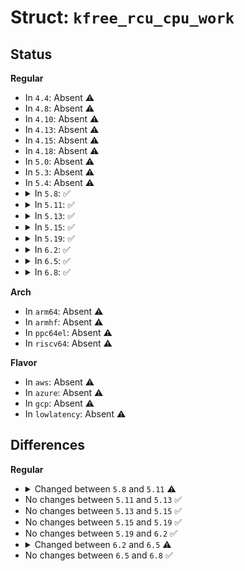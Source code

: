 # Struct: <code>kfree_rcu_cpu_work</code>

## Status
<b>Regular</b>
<ul>
<li>
In <code>4.4</code>: Absent ⚠️
</li>
<li>
In <code>4.8</code>: Absent ⚠️
</li>
<li>
In <code>4.10</code>: Absent ⚠️
</li>
<li>
In <code>4.13</code>: Absent ⚠️
</li>
<li>
In <code>4.15</code>: Absent ⚠️
</li>
<li>
In <code>4.18</code>: Absent ⚠️
</li>
<li>
In <code>5.0</code>: Absent ⚠️
</li>
<li>
In <code>5.3</code>: Absent ⚠️
</li>
<li>
In <code>5.4</code>: Absent ⚠️
</li>
<li>
<details>
<summary>In <code>5.8</code>: ✅</summary>

```c
struct kfree_rcu_cpu_work {
    struct rcu_work rcu_work;
    struct callback_head *head_free;
    struct kfree_rcu_bulk_data *bhead_free;
    struct kfree_rcu_cpu *krcp;
};
```
</details>
</li>
<li>
<details>
<summary>In <code>5.11</code>: ✅</summary>

```c
struct kfree_rcu_cpu_work {
    struct rcu_work rcu_work;
    struct callback_head *head_free;
    struct kvfree_rcu_bulk_data * bkvhead_free[2];
    struct kfree_rcu_cpu *krcp;
};
```
</details>
</li>
<li>
<details>
<summary>In <code>5.13</code>: ✅</summary>

```c
struct kfree_rcu_cpu_work {
    struct rcu_work rcu_work;
    struct callback_head *head_free;
    struct kvfree_rcu_bulk_data * bkvhead_free[2];
    struct kfree_rcu_cpu *krcp;
};
```
</details>
</li>
<li>
<details>
<summary>In <code>5.15</code>: ✅</summary>

```c
struct kfree_rcu_cpu_work {
    struct rcu_work rcu_work;
    struct callback_head *head_free;
    struct kvfree_rcu_bulk_data * bkvhead_free[2];
    struct kfree_rcu_cpu *krcp;
};
```
</details>
</li>
<li>
<details>
<summary>In <code>5.19</code>: ✅</summary>

```c
struct kfree_rcu_cpu_work {
    struct rcu_work rcu_work;
    struct callback_head *head_free;
    struct kvfree_rcu_bulk_data * bkvhead_free[2];
    struct kfree_rcu_cpu *krcp;
};
```
</details>
</li>
<li>
<details>
<summary>In <code>6.2</code>: ✅</summary>

```c
struct kfree_rcu_cpu_work {
    struct rcu_work rcu_work;
    struct callback_head *head_free;
    struct kvfree_rcu_bulk_data * bkvhead_free[2];
    struct kfree_rcu_cpu *krcp;
};
```
</details>
</li>
<li>
<details>
<summary>In <code>6.5</code>: ✅</summary>

```c
struct kfree_rcu_cpu_work {
    struct rcu_work rcu_work;
    struct callback_head *head_free;
    struct rcu_gp_oldstate head_free_gp_snap;
    struct list_head bulk_head_free[2];
    struct kfree_rcu_cpu *krcp;
};
```
</details>
</li>
<li>
<details>
<summary>In <code>6.8</code>: ✅</summary>

```c
struct kfree_rcu_cpu_work {
    struct rcu_work rcu_work;
    struct callback_head *head_free;
    struct rcu_gp_oldstate head_free_gp_snap;
    struct list_head bulk_head_free[2];
    struct kfree_rcu_cpu *krcp;
};
```
</details>
</li>
</ul>
<b>Arch</b>
<ul>
<li>
In <code>arm64</code>: Absent ⚠️
</li>
<li>
In <code>armhf</code>: Absent ⚠️
</li>
<li>
In <code>ppc64el</code>: Absent ⚠️
</li>
<li>
In <code>riscv64</code>: Absent ⚠️
</li>
</ul>
<b>Flavor</b>
<ul>
<li>
In <code>aws</code>: Absent ⚠️
</li>
<li>
In <code>azure</code>: Absent ⚠️
</li>
<li>
In <code>gcp</code>: Absent ⚠️
</li>
<li>
In <code>lowlatency</code>: Absent ⚠️
</li>
</ul>

## Differences
<b>Regular</b>
<ul>
<li>
<details>
<summary>Changed between <code>5.8</code> and <code>5.11</code> ⚠️</summary>
<ul>
<li>
<b>Field added. </b>
<code>struct kvfree_rcu_bulk_data * bkvhead_free[2]</code>
</li>
<li>
<b>Field removed. </b>
<code>struct kfree_rcu_bulk_data *bhead_free</code>
</li>
</ul>
</details>
</li>
<li>
No changes between <code>5.11</code> and <code>5.13</code> ✅
</li>
<li>
No changes between <code>5.13</code> and <code>5.15</code> ✅
</li>
<li>
No changes between <code>5.15</code> and <code>5.19</code> ✅
</li>
<li>
No changes between <code>5.19</code> and <code>6.2</code> ✅
</li>
<li>
<details>
<summary>Changed between <code>6.2</code> and <code>6.5</code> ⚠️</summary>
<ul>
<li>
<b>Field added. </b>
<code>struct rcu_gp_oldstate head_free_gp_snap</code>
</li>
<li>
<b>Field added. </b>
<code>struct list_head bulk_head_free[2]</code>
</li>
<li>
<b>Field removed. </b>
<code>struct kvfree_rcu_bulk_data * bkvhead_free[2]</code>
</li>
</ul>
</details>
</li>
<li>
No changes between <code>6.5</code> and <code>6.8</code> ✅
</li>
</ul>

